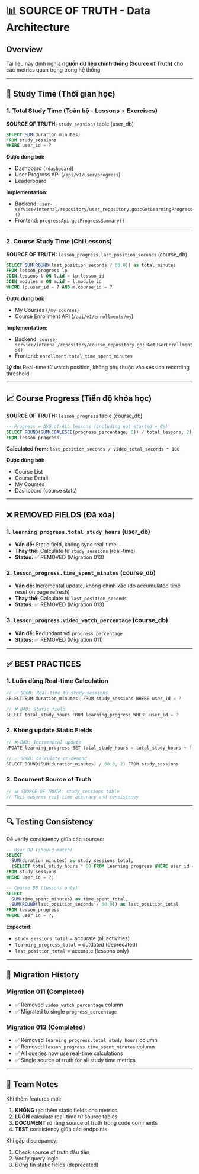 # 📊 SOURCE OF TRUTH - Data Architecture

## Overview
Tài liệu này định nghĩa **nguồn dữ liệu chính thống (Source of Truth)** cho các metrics quan trọng trong hệ thống.

---

## 🎯 Study Time (Thời gian học)

### 1. Total Study Time (Toàn bộ - Lessons + Exercises)

**SOURCE OF TRUTH:** `study_sessions` table (user_db)

```sql
SELECT SUM(duration_minutes) 
FROM study_sessions 
WHERE user_id = ?
```

**Được dùng bởi:**
- Dashboard (`/dashboard`)
- User Progress API (`/api/v1/user/progress`)
- Leaderboard

**Implementation:**
- Backend: `user-service/internal/repository/user_repository.go::GetLearningProgress()`
- Frontend: `progressApi.getProgressSummary()`

---

### 2. Course Study Time (Chỉ Lessons)

**SOURCE OF TRUTH:** `lesson_progress.last_position_seconds` (course_db)

```sql
SELECT SUM(ROUND(last_position_seconds / 60.0)) as total_minutes
FROM lesson_progress lp
JOIN lessons l ON l.id = lp.lesson_id
JOIN modules m ON m.id = l.module_id
WHERE lp.user_id = ? AND m.course_id = ?
```

**Được dùng bởi:**
- My Courses (`/my-courses`)
- Course Enrollment API (`/api/v1/enrollments/my`)

**Implementation:**
- Backend: `course-service/internal/repository/course_repository.go::GetUserEnrollments()`
- Frontend: `enrollment.total_time_spent_minutes`

**Lý do:** Real-time từ watch position, không phụ thuộc vào session recording threshold

---

## 📈 Course Progress (Tiến độ khóa học)

**SOURCE OF TRUTH:** `lesson_progress` table (course_db)

```sql
-- Progress = AVG of ALL lessons (including not started = 0%)
SELECT ROUND(SUM(COALESCE(progress_percentage, 0)) / total_lessons, 2) as progress
FROM lesson_progress
```

**Calculated from:** `last_position_seconds / video_total_seconds * 100`

**Được dùng bởi:**
- Course List
- Course Detail
- My Courses
- Dashboard (course stats)

---

## ❌ REMOVED FIELDS (Đã xóa)

### 1. `learning_progress.total_study_hours` (user_db)
- **Vấn đề:** Static field, không sync real-time
- **Thay thế:** Calculate từ `study_sessions` (real-time)
- **Status:** ✅ REMOVED (Migration 013)

### 2. `lesson_progress.time_spent_minutes` (course_db)
- **Vấn đề:** Incremental update, không chính xác (do accumulated time reset on page refresh)
- **Thay thế:** Calculate từ `last_position_seconds`
- **Status:** ✅ REMOVED (Migration 013)

### 3. `lesson_progress.video_watch_percentage` (course_db)
- **Vấn đề:** Redundant với `progress_percentage`
- **Status:** ✅ REMOVED (Migration 011)

---

## ✅ BEST PRACTICES

### 1. Luôn dùng Real-time Calculation
```go
// ✅ GOOD: Real-time từ study_sessions
SELECT SUM(duration_minutes) FROM study_sessions WHERE user_id = ?

// ❌ BAD: Static field
SELECT total_study_hours FROM learning_progress WHERE user_id = ?
```

### 2. Không update Static Fields
```go
// ❌ BAD: Incremental update
UPDATE learning_progress SET total_study_hours = total_study_hours + ?

// ✅ GOOD: Calculate on-demand
SELECT ROUND(SUM(duration_minutes) / 60.0, 2) FROM study_sessions
```

### 3. Document Source of Truth
```go
// 📊 SOURCE OF TRUTH: study_sessions table
// This ensures real-time accuracy and consistency
```

---

## 🔍 Testing Consistency

Để verify consistency giữa các sources:

```sql
-- User DB (should match)
SELECT 
  SUM(duration_minutes) as study_sessions_total,
  (SELECT total_study_hours * 60 FROM learning_progress WHERE user_id = ?) as learning_progress_total
FROM study_sessions 
WHERE user_id = ?;

-- Course DB (lessons only)
SELECT 
  SUM(time_spent_minutes) as time_spent_total,
  SUM(ROUND(last_position_seconds / 60.0)) as last_position_total
FROM lesson_progress
WHERE user_id = ?;
```

**Expected:**
- `study_sessions_total` = accurate (all activities)
- `learning_progress_total` = outdated (deprecated)
- `last_position_total` = accurate (lessons only)

---

## 📝 Migration History

### Migration 011 (Completed)
- ✅ Removed `video_watch_percentage` column
- ✅ Migrated to single `progress_percentage`

### Migration 013 (Completed)
- ✅ Removed `learning_progress.total_study_hours` column
- ✅ Removed `lesson_progress.time_spent_minutes` column
- ✅ All queries now use real-time calculations
- ✅ Single source of truth for all study time metrics

---

## 👥 Team Notes

Khi thêm features mới:
1. **KHÔNG** tạo thêm static fields cho metrics
2. **LUÔN** calculate real-time từ source tables
3. **DOCUMENT** rõ ràng source of truth trong code comments
4. **TEST** consistency giữa các endpoints

Khi gặp discrepancy:
1. Check source of truth đầu tiên
2. Verify query logic
3. Đừng tin static fields (deprecated)

